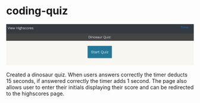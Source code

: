 # coding-quiz

![Dino quiz](./assets/ss2.png)

Created a dinosaur quiz. 
When users answers correctly the timer deducts 15 seconds, 
if answered correctly the timer adds 1 second.
The page also allows user to enter their initials displaying their score 
and can be redirected to the highscores page.
